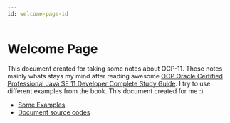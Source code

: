 ```yaml
---
id: welcome-page-id
---
```


# Welcome Page

This document created for taking some notes about OCP-11. These notes mainly whats stays my mind after reading awesome [OCP Oracle Certified Professional Java SE 11 Developer Complete Study Guide](https://www.amazon.com/Oracle-Certified-Professional-Developer-Complete-ebook/dp/B08DF4R2V9). I try to use different examples from the book. This document created for me :)
- [Some Examples](https://github.com/macorapci/CuriousAboutJava)
- [Document source codes](https://github.com/macorapci/scrapbook-java-11)
